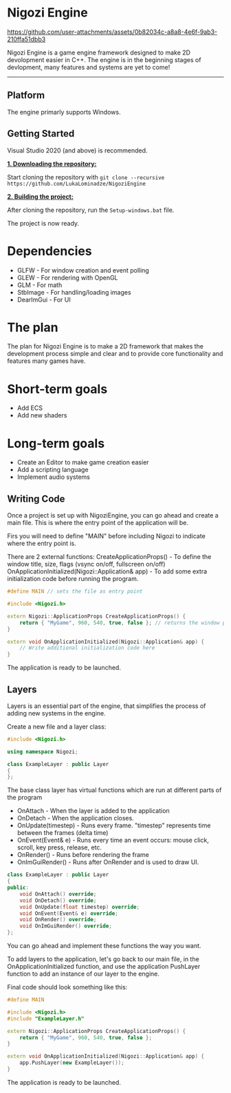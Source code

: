 # Nigozi Engine


https://github.com/user-attachments/assets/0b82034c-a8a8-4e6f-9ab3-210ffa51dbb3



Nigozi Engine is a game engine framework designed to make 2D devolopment easier in C++. The engine is in the beginning stages of devlopment, many features and systems are yet to come!

***

## Platform
The engine primarly supports Windows.

## Getting Started
Visual Studio 2020 (and above) is recommended.

<ins>**1. Downloading the repository:**</ins>

Start cloning the repository with ```git clone --recursive https://github.com/LukaLominadze/NigoziEngine```

<ins>**2. Building the project:**</ins>

After cloning the repository, run the ```Setup-windows.bat``` file.

The project is now ready.

# Dependencies
- GLFW - For window creation and event polling
- GLEW - For rendering with OpenGL
- GLM - For math
- StbImage - For handling/loading images
- DearImGui - For UI

# The plan
The plan for Nigozi Engine is to make a 2D framework that makes the development process simple and clear and to provide core functionality and features many games have.

# Short-term goals
- Add ECS
- Add new shaders

# Long-term goals
- Create an Editor to make game creation easier
- Add a scripting language
- Implement audio systems

## Writing Code
Once a project is set up with NigoziEngine, you can go ahead and create a main file. This is where the entry point of the application will be.

Firs you will need to define "MAIN" before including Nigozi to indicate where the entry point is.

There are 2 external functions:
CreateApplicationProps() - To define the window title, size, flags (vsync on/off, fullscreen on/off)
OnApplicationInitialized(Nigozi::Application& app) - To add some extra initialization code before running the program.
```cpp
#define MAIN // sets the file as entry point

#include <Nigozi.h>

extern Nigozi::ApplicationProps CreateApplicationProps() {
	return { "MyGame", 960, 540, true, false }; // returns the window parameters
}

extern void OnApplicationInitialized(Nigozi::Application& app) {
	// Write additional initialization code here
}
```

The application is ready to be launched.

## Layers
Layers is an essential part of the engine, that simplifies the process of adding new systems in the engine.

Create a new file and a layer class:
```cpp
#include <Nigozi.h>

using namespace Nigozi;

class ExampleLayer : public Layer
{
};
```

The base class layer has virtual functions which are run at different parts of the program

- OnAttach - When the layer is added to the application
- OnDetach - When the application closes.
- OnUpdate(timestep) - Runs every frame. "timestep" represents time between the frames (delta time)
- OnEvent(Event& e) - Runs every time an event occurs: mouse click, scroll, key press, release, etc.
- OnRender() - Runs before rendering the frame
- OnImGuiRender() - Runs after OnRender and is used to draw UI.
```cpp
class ExampleLayer : public Layer
{
public:
	void OnAttach() override;
	void OnDetach() override;
	void OnUpdate(float timestep) override;
	void OnEvent(Event& e) override;
	void OnRender() override;
	void OnImGuiRender() override;
};
```

You can go ahead and implement these functions the way you want.

To add layers to the application, let's go back to our main file, in the OnApplicationInitialized function, and use the application PushLayer function to add an instance of our layer to the engine.

Final code should look something like this:
```cpp
#define MAIN

#include <Nigozi.h>
#include "ExampleLayer.h"

extern Nigozi::ApplicationProps CreateApplicationProps() {
	return { "MyGame", 960, 540, true, false };
}

extern void OnApplicationInitialized(Nigozi::Application& app) {
	app.PushLayer(new ExampleLayer());
}
```

The application is ready to be launched.
